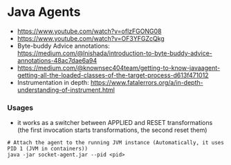 # Java Agents

- https://www.youtube.com/watch?v=oflzFGONG08
- https://www.youtube.com/watch?v=OF3YFGZcQkg
- Byte-buddy Advice annotations: https://medium.com/@lnishada/introduction-to-byte-buddy-advice-annotations-48ac7dae6a94
- https://medium.com/@knownsec404team/getting-to-know-javaagent-getting-all-the-loaded-classes-of-the-target-process-d613f471012
- Instrumentation in depth: https://www.fatalerrors.org/a/in-depth-understanding-of-instrument.html

### Usages

- it works as a switcher between APPLIED and RESET transformations (the first invocation starts transformations, the second reset them) 

```
# Attach the agent to the running JVM instance (Automatically, it uses PID 1 (JVM in containers))
java -jar socket-agent.jar --pid <pid>
```